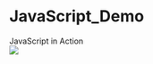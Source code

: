 # JavaScript_Demo
JavaScript in Action  
![](https://tva1.sinaimg.cn/large/e6c9d24ely1h5p7u4i4sqj20xp0ggq2z.jpg)
